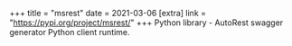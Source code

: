 +++
title = "msrest"
date = 2021-03-06
[extra]
link = "https://pypi.org/project/msrest/"
+++
Python library - AutoRest swagger generator Python client runtime.

